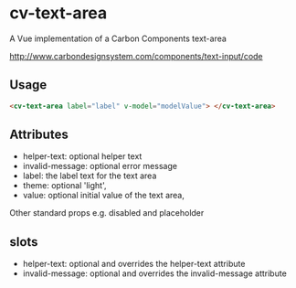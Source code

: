 # cv-text-area

A Vue implementation of a Carbon Components text-area

http://www.carbondesignsystem.com/components/text-input/code

## Usage

```html
<cv-text-area label="label" v-model="modelValue"> </cv-text-area>
```

## Attributes

- helper-text: optional helper text
- invalid-message: optional error message
- label: the label text for the text area
- theme: optional 'light',
- value: optional initial value of the text area,

Other standard props e.g. disabled and placeholder

## slots

- helper-text: optional and overrides the helper-text attribute
- invalid-message: optional and overrides the invalid-message attribute
